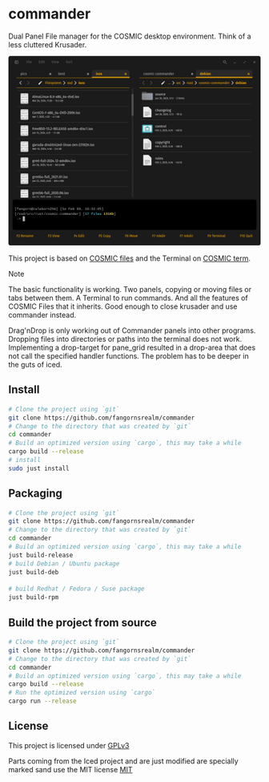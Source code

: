 # commander

Dual Panel File manager for the COSMIC desktop environment. Think of a less cluttered Krusader.

![commander](assets/commander.png)

This project is based on [COSMIC files](https://github.com/pop-os/cosmic-files) and the Terminal on [COSMIC term](https://github.com/pop-os/cosmic-term).

> [!NOTE]
> The basic functionality is working. Two panels, copying or moving files or tabs between them. A Terminal to run commands. And all the features of COSMIC Files that it inherits. Good enough to close krusader and use commander instead.
>
> Drag'nDrop is only working out of Commander panels into other programs. Dropping files into directories or paths into the terminal does not work. Implementing a drop-target for pane_grid resulted in a drop-area that does not call the specified handler functions. The problem has to be deeper in the guts of iced.

## Install

```sh
# Clone the project using `git`
git clone https://github.com/fangornsrealm/commander
# Change to the directory that was created by `git`
cd commander
# Build an optimized version using `cargo`, this may take a while
cargo build --release
# install
sudo just install
```

## Packaging

```sh
# Clone the project using `git`
git clone https://github.com/fangornsrealm/commander
# Change to the directory that was created by `git`
cd commander
# Build an optimized version using `cargo`, this may take a while
just build-release
# build Debian / Ubuntu package
just build-deb

# build Redhat / Fedora / Suse package 
just build-rpm
```

## Build the project from source

```sh
# Clone the project using `git`
git clone https://github.com/fangornsrealm/commander
# Change to the directory that was created by `git`
cd commander
# Build an optimized version using `cargo`, this may take a while
cargo build --release
# Run the optimized version using `cargo`
cargo run --release
```

## License

This project is licensed under [GPLv3](LICENSE)

Parts coming from the Iced project and are just modified are specially marked sand use the MIT license [MIT](http://opensource.org/licenses/MIT)
